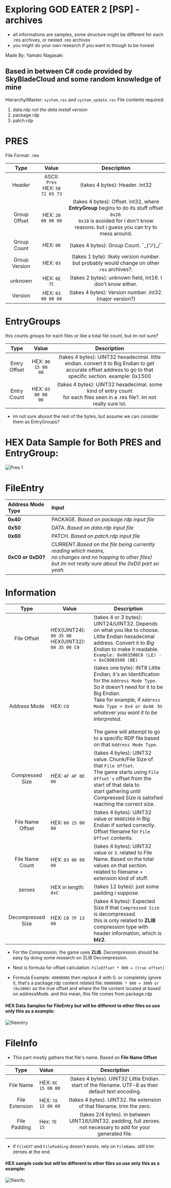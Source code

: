 # Exploring GOD EATER 2 [PSP] - archives
- all informations are samples, some structure might be different for each .res archives, or nested .res archives
- you might do your own research if you want to though to be honest


Made By: Yamato Nagasaki


## Based in between C# code provided by SkyBladeCloud and some random knowledge of mine



Hierarchy/Master: `system.res` and `system_update.res`
File contents required:
1. data.rdp *not the data install version*
2. package.rdp
3. patch.rdp


# PRES
File Format: .res

|      Type     |                Value                |                                                                                    Description                                                                                    |
|:-------------:|:-----------------------------------:|:---------------------------------------------------------------------------------------------------------------------------------------------------------------------------------:|
| Header        | ASCII: `Pres`<br>HEX: `50 72 65 73` | (takes 4 bytes): Header. int32                                                                                                                                                    |
| Group Offset  | HEX: `20 00 00 00`                  | (takes 4 bytes): Offset. int32, where **EntryGroup** begins to do its stuff offset `0x20`.<br>`0x10` is avoided for i don't know reasons. but i guess you can try to mess around. |
| Group Count   | HEX: `08`                           | (takes 4 bytes): Group Count. ¯\_(ツ)_/¯                                                                                                                                          |
| Group Version | HEX: `03`                           | (takes 1 byte): likely version number. but probably would change on other `res` archives?.                                                                                        |
| unknown       | HEX: `6E 7C`                        | (takes 2 bytes): unknown field, Int16. I don't know either.                                                                                                                       |
| Version       | HEX: `03 00 00 00`                  | (takes 4 bytes): Version number. int32. (major version?)                                                                                                                          |


# EntryGroups
this counts groups for each files or like a total file count, but im not sure?

|     Type     |        Value       |                                                                         Description                                                                         |
|:------------:|:------------------:|:-----------------------------------------------------------------------------------------------------------------------------------------------------------:|
| Entry Offset | HEX: `00 15 00 00` | (takes 4 bytes): UINT32 hexadecimal. little endian. convert it to Big Endian to get accurate offset address to go to that specific section. example: 0x1500 |
| Entry Count  | HEX: `03 00 00 00` | (takes 4 bytes): UINT32 hexadecimal. some kind of entry count<br>for each files seen in a .res file?. im not really sure lol.                               |
- im not sure aboout the rest of the bytes, but assume we can consider them as EntryGroups?

# HEX Data Sample for Both PRES and EntryGroup:
![Pres 1](https://github.com/user-attachments/assets/68c0b118-8952-4ded-b42a-bd1de327c590)



# FileEntry

|Address Mode Type	|Input	|
|:------------------|:-------|
| **0x40** 			|PACKAGE. *Based on package.rdp input file*|
| **0x50** 			|DATA. *Based on data.rdp input file*|
| **0x60** 			|PATCH. *Based on patch.rdp input file*|
| **0xC0 or 0xD0?**|CURRENT.*Based on the file being currently reading which means,<br>no changes and no hopping to other files)*<br>*but im not really sure about the 0xD0 part so yeah.*|


#  Information
|        Type       |        Value         |                       Description                                                                                                                                                                                                                                                                                                                                |
|:-----------------:|----------------------|--------------------------------------------------------------------------------------------------------------------------------------------------------------------------------------------------------------------------------------------------------------------------------------------------------------------------------------------|
| File Offset       | HEX(UINT24): `00 35 00`<br>HEX(UINT32): `00 35 00 C0`      | (takes 4 or 3 bytes): UINT24/UINT32. Depends on what you like to choose.<br>Little Endian hexadecimal address. Convert it to *Big Endian* to make it readable. <br>`Example: 0x003500C0 (LE) -> 0xC0003500 (BE)`                                                                                                                               |
| Address Mode      | HEX: `C0`            | (takes one byte): INT8 Little Endian, it's an Identification for the `Address Mode Type`. So it doesn't need for it to be Big Endian.<br>Take for example, if `Address Mode Type = 0x4 or 0x40 ` *to whatever you want it to be interpreted*.<br><br>The game will attempt to go to a specific RDP file based on that `Address Mode Type`. |
| Compressed Size   | HEX: `4F AF 0E 00`   | (takes 4 bytes): UINT32 value. Chunk/File Size of that `File Offset`.<br>The game starts using `File Offset's` offset from the start of that data to<br>start gathering until Compressed Size is satisfied reaching the correct size.                                                                                                      |
| File Name Offset  | HEX: `60 15 00 00`   | (takes 4 bytes): UINT32 value or `00001560` in Big Endian if sorted correctly. Offset filename for `File Offset` contents.                                                                                                                                                                                                                 |
| File Name Count   | HEX: `03 00 00 00`   | (takes 4 bytes): UINT32 value or `3`. related to File Name. Based on the total values on that section.<br>related to filename + extension  kind of stuff.                                                                                                                                                                                  |
| zeroes            | HEX in length: `0xC` | (takes 12 bytes): just some padding i suppose.                                                                                                                                                                                                                                                                                             |
| Decompressed Size | HEX: `C0 7F 13 00`   | (takes 4 bytes): Expected Size if that `Compressed Size` is decompressed.<br>this is only related to **ZLIB** compression type with header information, which is **blz2**.                                                                                                                                                                 |

- For the *Compression*, the game uses **ZLIB**. Decompression should be easy by doing some research on ZLIB Decompression.

- Next is formula for offset calculation: `FileOffset * 800 = [true offset]`
- Formula Example: `40000006` then replace 4 with 0. or completely ignore it, that's a package.rdp content related file: `00000006 * 800 = 3000 or (0x3000)` as the true offset and where the file content located at based on addressMode. and this mean, this file comes from package.rdp

#### HEX Data Samples for FileEntry but will be different to other files so use only this as a example:
![fileentry](https://github.com/user-attachments/assets/f2e39c3a-b426-4b5e-b196-0632399d73f1)



# FileInfo

- This part mostly gathers that file's name. Based on **File Name Offset**

|      Type      |        Value       |                                                     Description                                                     |
|:--------------:|:-------------------|:-------------------------------------------------------------------------------------------------------------------:|
| File Name      | HEX: `6C 15 00 00` | (takes 4 bytes). UINT32 Little Endian. start of the filename. UTF-8 as their default text encoding.                 |
| File Extension | HEX: `7A 15 00 00` | (takes 4 bytes). UINT32. file extension of that filename. trim the zero.                                            |
| File Padding   | Hex: `7E 15`       | (takes 2/4 bytes). in between UINT16/UINT32. padding, full zeroes.<br>not necessary to add for your generated file. |

- if `FileEXT` and `FilePadding` doesn't exists. rely on `FileName`. still trim zeroes at the end.

#### HEX sample code but will be different to other files so use only this as a example:
![fileinfo](https://github.com/user-attachments/assets/765a362a-15ad-4721-8d9c-b2d73f373fb3)




